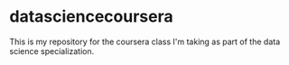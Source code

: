 datasciencecoursera
===================

This is my repository for the coursera class I'm taking as part of the data science specialization.
